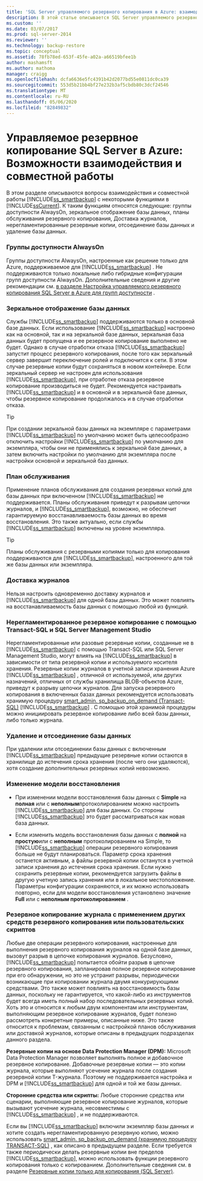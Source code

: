 ```yaml
---
title: 'SQL Server управляемого резервного копирования в Azure: взаимодействие и сосуществование | Документация Майкрософт'
description: В этой статье описывается SQL Server управляемого резервного копирования для Microsoft Azure взаимодействия и сосуществования с несколькими функциями в SQL Server 2014.
ms.custom: ''
ms.date: 03/07/2017
ms.prod: sql-server-2014
ms.reviewer: ''
ms.technology: backup-restore
ms.topic: conceptual
ms.assetid: 78fb78ed-653f-45fe-a02a-a66519bfee1b
author: mashamsft
ms.author: mathoma
manager: craigg
ms.openlocfilehash: dcfa6636e5fc4391b42d2077bd55e0811dc0ca39
ms.sourcegitcommit: 553d5b21bb4bf27e232b3af5cbdb80c3dcf24546
ms.translationtype: MT
ms.contentlocale: ru-RU
ms.lasthandoff: 05/06/2020
ms.locfileid: "82849832"
---
```

# <a name="sql-server-managed-backup-to-azure-interoperability-and-coexistence"></a>Управляемое резервное копирование SQL Server в Azure: Возможности взаимодействия и совместной работы
  В этом разделе описываются вопросы взаимодействия и совместной работы [!INCLUDE[ss_smartbackup](../includes/ss-smartbackup-md.md)] с некоторыми функциями в [!INCLUDE[ssCurrent](../includes/sscurrent-md.md)]. К таким функциям относятся следующие: группы доступности AlwaysOn, зеркальное отображение базы данных, планы обслуживания резервного копирования, Доставка журналов, нерегламентированные резервные копии, отсоединение базы данных и удаление базы данных.  
  
### <a name="alwayson-availability-groups"></a>Группы доступности AlwaysOn  
 Группы доступности AlwaysOn, настроенные как решение только для Azure, поддерживаемое для [!INCLUDE[ss_smartbackup](../includes/ss-smartbackup-md.md)] . Не поддерживаются только локальные либо гибридные конфигурации групп доступности AlwaysOn. Дополнительные сведения и другие рекомендации см. [в разделе Настройка управляемого резервного копирования SQL Server в Azure для групп доступности](../../2014/database-engine/setting-up-sql-server-managed-backup-to-windows-azure-for-availability-groups.md) .  
  
### <a name="database-mirroring"></a>Зеркальное отображение базы данных  
 Службы [!INCLUDE[ss_smartbackup](../includes/ss-smartbackup-md.md)] поддерживаются только в основной базе данных. Если использование [!INCLUDE[ss_smartbackup](../includes/ss-smartbackup-md.md)] настроено как на основной, так и на зеркальной базе данных, зеркальная база данных будет пропущена и ее резервное копирование выполнено не будет. Однако в случае отработки отказа [!INCLUDE[ss_smartbackup](../includes/ss-smartbackup-md.md)] запустит процесс резервного копирования, после того как зеркальный сервер завершит переключение ролей и подключится к сети. В этом случае резервные копии будут сохраняться в новом контейнере. Если зеркальный сервер не настроен для использования [!INCLUDE[ss_smartbackup](../includes/ss-smartbackup-md.md)], при отработке отказа резервное копирование производиться не будет. Рекомендуется настраивать [!INCLUDE[ss_smartbackup](../includes/ss-smartbackup-md.md)] и в основной и в зеркальной базе данных, чтобы резервное копирование продолжалось и в случае отработки отказа.  
  
> [!TIP]  
>  При создании зеркальной базы данных на экземпляре с параметрами [!INCLUDE[ss_smartbackup](../includes/ss-smartbackup-md.md)] по умолчанию может быть целесообразно отключить настройки [!INCLUDE[ss_smartbackup](../includes/ss-smartbackup-md.md)] по умолчанию для экземпляра, чтобы они не применялись к зеркальной базе данных, а затем включить настройки по умолчанию для экземпляра после настройки основной и зеркальной баз данных.  
  
### <a name="maintenance-plan"></a>План обслуживания  
 Применение планов обслуживания для создания резервных копий для базы данных при включенном [!INCLUDE[ss_smartbackup](../includes/ss-smartbackup-md.md)] не поддерживается. Планы обслуживания приведут к разрывам цепочки журналов, и [!INCLUDE[ss_smartbackup](../includes/ss-smartbackup-md.md)], возможно, не обеспечит гарантируемую восстанавливаемость базы данных во время восстановления. Это также актуально, если службы [!INCLUDE[ss_smartbackup](../includes/ss-smartbackup-md.md)] включены на уровне экземпляра.  
  
> [!TIP]  
>  Планы обслуживания с резервными копиями только для копирования поддерживаются для [!INCLUDE[ss_smartbackup](../includes/ss-smartbackup-md.md)], настроенного для той же базы данных или экземпляра.  
  
### <a name="log-shipping"></a>Доставка журналов  
 Нельзя настроить одновременно доставку журналов и [!INCLUDE[ss_smartbackup](../includes/ss-smartbackup-md.md)] для одной базы данных. Это может повлиять на восстанавливаемость базы данных с помощью любой из функций.  
  
### <a name="ad-hoc-backups-using-transact-sql-and-sql-server-management-studio"></a>Нерегламентированное резервное копирование с помощью Transact-SQL и SQL Server Management Studio  
 Нерегламентированные или разовые резервные копии, созданные не в [!INCLUDE[ss_smartbackup](../includes/ss-smartbackup-md.md)] с помощью Transact-SQL или SQL Server Management Studio, могут влиять на [!INCLUDE[ss_smartbackup](../includes/ss-smartbackup-md.md)] в зависимости от типа резервной копии и используемого носителя хранения. Резервные копии журналов в учетной записи хранения Azure [!INCLUDE[ss_smartbackup](../includes/ss-smartbackup-md.md)] , отличной от используемой, или других назначений, отличных от службы хранилища BLOB-объектов Azure, приведут к разрыву цепочки журналов. Для запуска резервного копирования в включенных базах данных рекомендуется использовать хранимую процедуру [smart_admin. sp_backup_on_demand &#40;Transact-SQL&#41;](/sql/relational-databases/system-stored-procedures/managed-backup-sp-backup-on-demand-transact-sql) [!INCLUDE[ss_smartbackup](../includes/ss-smartbackup-md.md)] . С помощью этой хранимой процедуры можно инициировать резервное копирование либо всей базы данных, либо только журнала.  
  
### <a name="drop-database-and-detach-database"></a>Удаление и отсоединение базы данных  
 При удалении или отсоединении базы данных с включенным [!INCLUDE[ss_smartbackup](../includes/ss-smartbackup-md.md)] предыдущие резервные копии остаются в хранилище до истечения срока хранения (после чего они удаляются), хотя создание дополнительных резервных копий невозможно.  
  
### <a name="changes-to-recovery-model"></a>Изменение модели восстановления  
  
-   При изменении модели восстановления базы данных с **Simple** на **полная** или с **неполным**протоколированием можно настроить [!INCLUDE[ss_smartbackup](../includes/ss-smartbackup-md.md)] для базы данных. Со стороны [!INCLUDE[ss_smartbackup](../includes/ss-smartbackup-md.md)] это будет рассматриваться как новая база данных.  
  
-   Если изменить модель восстановления базы данных с **полной** на **простую**или с **неполным** протоколированием на Simple, то [!INCLUDE[ss_smartbackup](../includes/ss-smartbackup-md.md)] операции резервного копирования больше не будут планироваться. Параметр срока хранения останется активным, а файлы резервной копии останутся в учетной записи хранения до истечения срока хранения. Если нужно сохранить резервные копии, рекомендуется загрузить файлы в другую учетную запись хранения или в локальное местоположение. Параметры конфигурации сохраняются, и их можно использовать повторно, если для модели восстановления установлено значение **Full** или с **неполным протоколированием** .  
  
### <a name="log-backups-using-other-backup-tools-or-custom-scripts"></a>Резервное копирование журнала с применением других средств резервного копирования или пользовательских скриптов  
 Любые две операции резервного копирования, настроенные для выполнения резервного копирования журналов на одной базе данных, вызовут разрыв в цепочке копирования журналов. Безусловно, [!INCLUDE[ss_smartbackup](../includes/ss-smartbackup-md.md)] попытается обойти разрыв в цепочке резервного копирования, запланировав полное резервное копирование при его обнаружении, но это не устранит разрывы, периодически возникающие при копировании журнала двумя конкурирующими средствами. Это также может повлиять на восстановимость базы данных, поскольку не гарантируется, что какой-либо из инструментов будет всегда иметь полный набор последовательных резервных копий. Хоть это и относится к любым двум компонентам или инструментам, выполняющим резервное копирование журналов, будет полезно рассмотреть конкретные примеры, описанные ниже. Это также относится к проблемам, связанным с настройкой планов обслуживания или доставкой журналов, которые описаны в предыдущих подразделах данного раздела.  
  
 **Резервные копии на основе Data Protection Manager (DPM):** Microsoft Data Protection Manager позволяет выполнять полное и добавочное резервное копирование. Добавочные резервные копии — это копии журнала, которые выполняют усечение журнала после создания резервной копии T-журнала. Поэтому не поддерживается настройка и DPM и [!INCLUDE[ss_smartbackup](../includes/ss-smartbackup-md.md)] для одной и той же базы данных.  
  
 **Сторонние средства или скрипты:** Любые сторонние средства или сценарии, выполняющие резервное копирование журналов, которые вызывают усечение журнала, несовместимы с [!INCLUDE[ss_smartbackup](../includes/ss-smartbackup-md.md)] , и не поддерживаются.  
  
 Если вы [!INCLUDE[ss_smartbackup](../includes/ss-smartbackup-md.md)] включили экземпляр базы данных и хотите создать нерегламентированную резервную копию, можно использовать [smart_admin. sp_backup_on_demand &#40;хранимую процедуру TRANSACT-SQL&#41;](/sql/relational-databases/system-stored-procedures/managed-backup-sp-backup-on-demand-transact-sql) , как описано в предыдущем разделе. Если требуется также периодически делать резервные копии вне пределов [!INCLUDE[ss_smartbackup](../includes/ss-smartbackup-md.md)], можно использовать функции резервного копирования только с копированием.  Дополнительные сведения см. в разделе [Резервные копии только для копирования (SQL Server)](../relational-databases/backup-restore/copy-only-backups-sql-server.md).  
  
  
